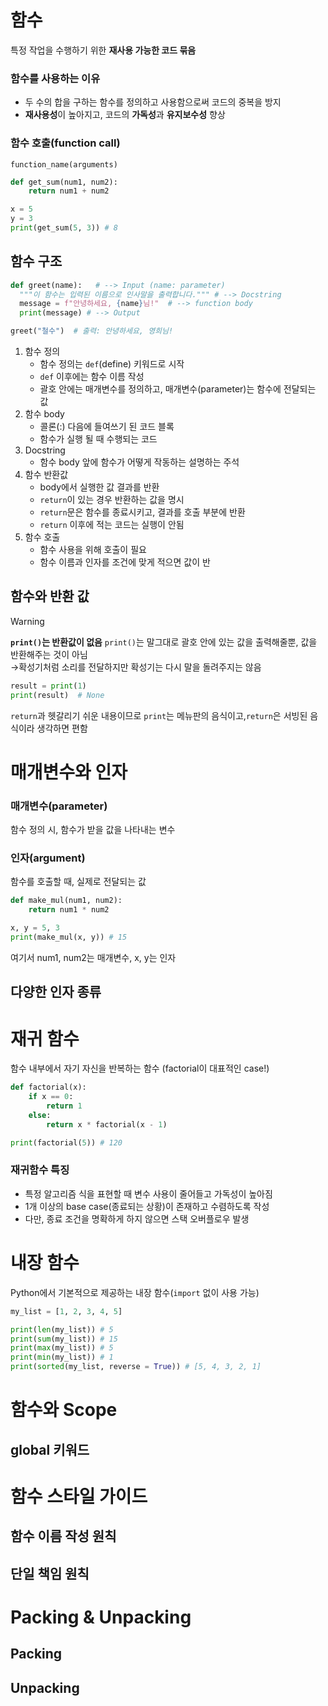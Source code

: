 # 함수
특정 작업을 수행하기 위한 **재사용 가능한 코드 묶음**
### 함수를 사용하는 이유
- 두 수의 합을 구하는 함수를 정의하고 사용함으로써 코드의 중복을 방지
- **재사용성**이 높아지고, 코드의 **가독성**과 **유지보수성** 향상
### 함수 호출(function call)
`function_name(arguments)`
```python
def get_sum(num1, num2):
    return num1 + num2

x = 5
y = 3
print(get_sum(5, 3)) # 8
```
## 함수 구조
```python
def greet(name):   # --> Input (name: parameter)
  """이 함수는 입력된 이름으로 인사말을 출력합니다.""" # --> Docstring
  message = f"안녕하세요, {name}님!"  # --> function body
  print(message) # --> Output

greet("철수")  # 출력: 안녕하세요, 영희님! 
```
1. 함수 정의
   - 함수 정의는 `def`(define) 키워드로 시작
   - `def` 이후에는 함수 이름 작성
   - 괄호 안에는 매개변수를 정의하고, 매개변수(parameter)는 함수에 전달되는 값
2. 함수 body
   - 콜론(:) 다음에 들여쓰기 된 코드 블록
   - 함수가 실행 될 때 수행되는 코드
3. Docstring
   - 함수 body 앞에 함수가 어떻게 작동하는 설명하는 주석
4. 함수 반환값
   - body에서 실행한 값 결과를 반환
   - `return`이 있는 경우 반환하는 값을 명시
   - `return`문은 함수를 종료시키고, 결과를 호출 부분에 반환
   - `return` 이후에 적는 코드는 실행이 안됨
5. 함수 호출
   - 함수 사용을 위해 호출이 필요
   - 함수 이름과 인자를 조건에 맞게 적으면 값이 반
## 함수와 반환 값
>[!WARNING]
>**`print()`는 반환값이 없음**
>`print()`는 말그대로 괄호 안에 있는 값을 출력해줄뿐, 값을 반환해주는 것이 아님  
> →확성기처럼 소리를 전달하지만 확성기는 다시 말을 돌려주지는 않음
>```python
>result = print(1)
>print(result)  # None
>```
>`return`과 헷갈리기 쉬운 내용이므로 `print`는 메뉴판의 음식이고,`return`은 서빙된 음식이라 생각하면 편함  


# 매개변수와 인자
### 매개변수(parameter)
함수 정의 시, 함수가 받을 값을 나타내는 변수
### 인자(argument)
함수를 호출할 때, 실제로 전달되는 값
```python
def make_mul(num1, num2):
    return num1 * num2

x, y = 5, 3
print(make_mul(x, y)) # 15 
```
여기서 num1, num2는 매개변수, x, y는 인자
## 다양한 인자 종류

# 재귀 함수
함수 내부에서 자기 자신을 반복하는 함수 (factorial이 대표적인 case!)
```python
def factorial(x):
    if x == 0:
        return 1
    else:
        return x * factorial(x - 1)

print(factorial(5)) # 120
```
### 재귀함수 특징
- 특정 알고리즘 식을 표현할 때 변수 사용이 줄어들고 가독성이 높아짐
- 1개 이상의 base case(종료되는 상황)이 존재하고 수렴하도록 작성
- 다만, 종료 조건을 명확하게 하지 않으면 스택 오버플로우 발생
# 내장 함수
Python에서 기본적으로 제공하는 내장 함수(`import` 없이 사용 가능)
```python
my_list = [1, 2, 3, 4, 5]

print(len(my_list)) # 5
print(sum(my_list)) # 15
print(max(my_list)) # 5
print(min(my_list)) # 1
print(sorted(my_list, reverse = True)) # [5, 4, 3, 2, 1]
```
# 함수와 Scope
## global 키워드

# 함수 스타일 가이드
## 함수 이름 작성 원칙
## 단일 책임 원칙

# Packing & Unpacking
## Packing
## Unpacking
